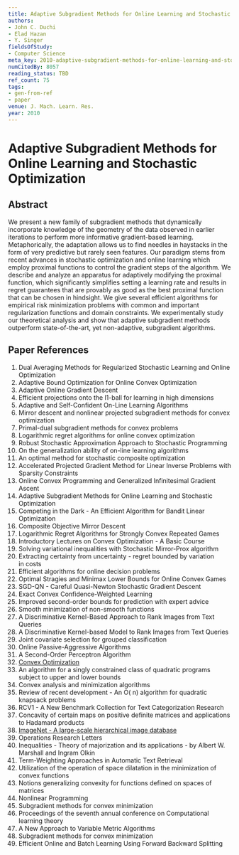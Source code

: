 ```yaml
---
title: Adaptive Subgradient Methods for Online Learning and Stochastic Optimization
authors:
- John C. Duchi
- Elad Hazan
- Y. Singer
fieldsOfStudy:
- Computer Science
meta_key: 2010-adaptive-subgradient-methods-for-online-learning-and-stochastic-optimization
numCitedBy: 8057
reading_status: TBD
ref_count: 75
tags:
- gen-from-ref
- paper
venue: J. Mach. Learn. Res.
year: 2010
---
```


# Adaptive Subgradient Methods for Online Learning and Stochastic Optimization

## Abstract

We present a new family of subgradient methods that dynamically incorporate knowledge of the geometry of the data observed in earlier iterations to perform more informative gradient-based learning. Metaphorically, the adaptation allows us to find needles in haystacks in the form of very predictive but rarely seen features. Our paradigm stems from recent advances in stochastic optimization and online learning which employ proximal functions to control the gradient steps of the algorithm. We describe and analyze an apparatus for adaptively modifying the proximal function, which significantly simplifies setting a learning rate and results in regret guarantees that are provably as good as the best proximal function that can be chosen in hindsight. We give several efficient algorithms for empirical risk minimization problems with common and important regularization functions and domain constraints. We experimentally study our theoretical analysis and show that adaptive subgradient methods outperform state-of-the-art, yet non-adaptive, subgradient algorithms.

## Paper References

1. Dual Averaging Methods for Regularized Stochastic Learning and Online Optimization
2. Adaptive Bound Optimization for Online Convex Optimization
3. Adaptive Online Gradient Descent
4. Efficient projections onto the l1-ball for learning in high dimensions
5. Adaptive and Self-Confident On-Line Learning Algorithms
6. Mirror descent and nonlinear projected subgradient methods for convex optimization
7. Primal-dual subgradient methods for convex problems
8. Logarithmic regret algorithms for online convex optimization
9. Robust Stochastic Approximation Approach to Stochastic Programming
10. On the generalization ability of on-line learning algorithms
11. An optimal method for stochastic composite optimization
12. Accelerated Projected Gradient Method for Linear Inverse Problems with Sparsity Constraints
13. Online Convex Programming and Generalized Infinitesimal Gradient Ascent
14. Adaptive Subgradient Methods for Online Learning and Stochastic Optimization
15. Competing in the Dark - An Efficient Algorithm for Bandit Linear Optimization
16. Composite Objective Mirror Descent
17. Logarithmic Regret Algorithms for Strongly Convex Repeated Games
18. Introductory Lectures on Convex Optimization - A Basic Course
19. Solving variational inequalities with Stochastic Mirror-Prox algorithm
20. Extracting certainty from uncertainty - regret bounded by variation in costs
21. Efficient algorithms for online decision problems
22. Optimal Stragies and Minimax Lower Bounds for Online Convex Games
23. SGD-QN - Careful Quasi-Newton Stochastic Gradient Descent
24. Exact Convex Confidence-Weighted Learning
25. Improved second-order bounds for prediction with expert advice
26. Smooth minimization of non-smooth functions
27. A Discriminative Kernel-Based Approach to Rank Images from Text Queries
28. A Discriminative Kernel-based Model to Rank Images from Text Queries
29. Joint covariate selection for grouped classification
30. Online Passive-Aggressive Algorithms
31. A Second-Order Perceptron Algorithm
32. [Convex Optimization](2006-convex-optimization)
33. An algorithm for a singly constrained class of quadratic programs subject to upper and lower bounds
34. Convex analysis and minimization algorithms
35. Review of recent development - An O( n) algorithm for quadratic knapsack problems
36. RCV1 - A New Benchmark Collection for Text Categorization Research
37. Concavity of certain maps on positive definite matrices and applications to Hadamard products
38. [ImageNet - A large-scale hierarchical image database](2009-imagenet-a-large-scale-hierarchical-image-database)
39. Operations Research Letters
40. Inequalities - Theory of majorization and its applications - by Albert W. Marshall and Ingram Olkin
41. Term-Weighting Approaches in Automatic Text Retrieval
42. Utilization of the operation of space dilatation in the minimization of convex functions
43. Notions generalizing convexity for functions defined on spaces of matrices
44. Nonlinear Programming
45. Subgradient methods for convex minimization
46. Proceedings of the seventh annual conference on Computational learning theory
47. A New Approach to Variable Metric Algorithms
48. Subgradient methods for convex minimization
49. Efficient Online and Batch Learning Using Forward Backward Splitting
